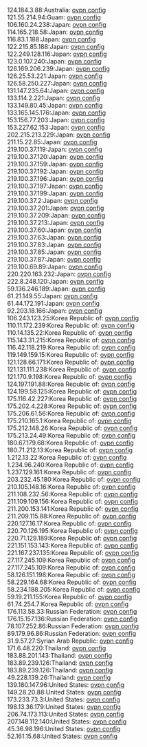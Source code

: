 124.184.3.88:Australia: [ovpn config](vpn/124_184_3_88.ovpn)  
121.55.214.94:Guam: [ovpn config](vpn/121_55_214_94.ovpn)  
106.160.24.238:Japan: [ovpn config](vpn/106_160_24_238.ovpn)  
114.165.218.58:Japan: [ovpn config](vpn/114_165_218_58.ovpn)  
116.83.1.188:Japan: [ovpn config](vpn/116_83_1_188.ovpn)  
122.215.85.188:Japan: [ovpn config](vpn/122_215_85_188.ovpn)  
122.249.128.116:Japan: [ovpn config](vpn/122_249_128_116.ovpn)  
123.0.107.240:Japan: [ovpn config](vpn/123_0_107_240.ovpn)  
126.169.206.239:Japan: [ovpn config](vpn/126_169_206_239.ovpn)  
126.25.53.221:Japan: [ovpn config](vpn/126_25_53_221.ovpn)  
126.58.250.227:Japan: [ovpn config](vpn/126_58_250_227.ovpn)  
131.147.235.64:Japan: [ovpn config](vpn/131_147_235_64.ovpn)  
133.114.2.221:Japan: [ovpn config](vpn/133_114_2_221.ovpn)  
133.149.80.45:Japan: [ovpn config](vpn/133_149_80_45.ovpn)  
133.165.145.176:Japan: [ovpn config](vpn/133_165_145_176.ovpn)  
153.156.77.203:Japan: [ovpn config](vpn/153_156_77_203.ovpn)  
153.227.62.153:Japan: [ovpn config](vpn/153_227_62_153.ovpn)  
202.215.213.229:Japan: [ovpn config](vpn/202_215_213_229.ovpn)  
211.15.22.85:Japan: [ovpn config](vpn/211_15_22_85.ovpn)  
219.100.37.119:Japan: [ovpn config](vpn/219_100_37_119.ovpn)  
219.100.37.120:Japan: [ovpn config](vpn/219_100_37_120.ovpn)  
219.100.37.159:Japan: [ovpn config](vpn/219_100_37_159.ovpn)  
219.100.37.192:Japan: [ovpn config](vpn/219_100_37_192.ovpn)  
219.100.37.196:Japan: [ovpn config](vpn/219_100_37_196.ovpn)  
219.100.37.197:Japan: [ovpn config](vpn/219_100_37_197.ovpn)  
219.100.37.199:Japan: [ovpn config](vpn/219_100_37_199.ovpn)  
219.100.37.2:Japan: [ovpn config](vpn/219_100_37_2.ovpn)  
219.100.37.201:Japan: [ovpn config](vpn/219_100_37_201.ovpn)  
219.100.37.209:Japan: [ovpn config](vpn/219_100_37_209.ovpn)  
219.100.37.213:Japan: [ovpn config](vpn/219_100_37_213.ovpn)  
219.100.37.60:Japan: [ovpn config](vpn/219_100_37_60.ovpn)  
219.100.37.63:Japan: [ovpn config](vpn/219_100_37_63.ovpn)  
219.100.37.83:Japan: [ovpn config](vpn/219_100_37_83.ovpn)  
219.100.37.85:Japan: [ovpn config](vpn/219_100_37_85.ovpn)  
219.100.37.87:Japan: [ovpn config](vpn/219_100_37_87.ovpn)  
219.100.69.89:Japan: [ovpn config](vpn/219_100_69_89.ovpn)  
220.220.163.232:Japan: [ovpn config](vpn/220_220_163_232.ovpn)  
222.8.248.120:Japan: [ovpn config](vpn/222_8_248_120.ovpn)  
59.136.246.189:Japan: [ovpn config](vpn/59_136_246_189.ovpn)  
61.21.149.55:Japan: [ovpn config](vpn/61_21_149_55.ovpn)  
61.44.172.191:Japan: [ovpn config](vpn/61_44_172_191.ovpn)  
92.203.18.166:Japan: [ovpn config](vpn/92_203_18_166.ovpn)  
106.243.123.25:Korea Republic of: [ovpn config](vpn/106_243_123_25.ovpn)  
110.11.172.239:Korea Republic of: [ovpn config](vpn/110_11_172_239.ovpn)  
110.14.135.22:Korea Republic of: [ovpn config](vpn/110_14_135_22.ovpn)  
115.143.31.215:Korea Republic of: [ovpn config](vpn/115_143_31_215.ovpn)  
116.42.118.219:Korea Republic of: [ovpn config](vpn/116_42_118_219.ovpn)  
119.149.159.15:Korea Republic of: [ovpn config](vpn/119_149_159_15.ovpn)  
121.128.66.171:Korea Republic of: [ovpn config](vpn/121_128_66_171.ovpn)  
121.131.111.238:Korea Republic of: [ovpn config](vpn/121_131_111_238.ovpn)  
121.170.9.198:Korea Republic of: [ovpn config](vpn/121_170_9_198.ovpn)  
124.197.191.88:Korea Republic of: [ovpn config](vpn/124_197_191_88.ovpn)  
124.199.58.125:Korea Republic of: [ovpn config](vpn/124_199_58_125.ovpn)  
175.116.42.227:Korea Republic of: [ovpn config](vpn/175_116_42_227.ovpn)  
175.202.4.228:Korea Republic of: [ovpn config](vpn/175_202_4_228.ovpn)  
175.206.61.56:Korea Republic of: [ovpn config](vpn/175_206_61_56.ovpn)  
175.210.165.1:Korea Republic of: [ovpn config](vpn/175_210_165_1.ovpn)  
175.212.148.26:Korea Republic of: [ovpn config](vpn/175_212_148_26.ovpn)  
175.213.24.49:Korea Republic of: [ovpn config](vpn/175_213_24_49.ovpn)  
180.67.179.68:Korea Republic of: [ovpn config](vpn/180_67_179_68.ovpn)  
180.71.212.13:Korea Republic of: [ovpn config](vpn/180_71_212_13.ovpn)  
1.212.13.22:Korea Republic of: [ovpn config](vpn/1_212_13_22.ovpn)  
1.234.96.240:Korea Republic of: [ovpn config](vpn/1_234_96_240.ovpn)  
1.237.129.161:Korea Republic of: [ovpn config](vpn/1_237_129_161.ovpn)  
203.232.45.180:Korea Republic of: [ovpn config](vpn/203_232_45_180.ovpn)  
210.105.148.16:Korea Republic of: [ovpn config](vpn/210_105_148_16.ovpn)  
211.108.232.56:Korea Republic of: [ovpn config](vpn/211_108_232_56.ovpn)  
211.109.109.156:Korea Republic of: [ovpn config](vpn/211_109_109_156.ovpn)  
211.200.153.141:Korea Republic of: [ovpn config](vpn/211_200_153_141.ovpn)  
211.209.115.88:Korea Republic of: [ovpn config](vpn/211_209_115_88.ovpn)  
220.127.16.17:Korea Republic of: [ovpn config](vpn/220_127_16_17.ovpn)  
220.70.126.195:Korea Republic of: [ovpn config](vpn/220_70_126_195.ovpn)  
220.71.129.189:Korea Republic of: [ovpn config](vpn/220_71_129_189.ovpn)  
221.151.153.143:Korea Republic of: [ovpn config](vpn/221_151_153_143.ovpn)  
221.167.237.135:Korea Republic of: [ovpn config](vpn/221_167_237_135.ovpn)  
27.117.245.109:Korea Republic of: [ovpn config](vpn/27_117_245_109.ovpn)  
27.117.245.109:Korea Republic of: [ovpn config](vpn/27_117_245_109.ovpn)  
58.126.151.198:Korea Republic of: [ovpn config](vpn/58_126_151_198.ovpn)  
58.229.164.68:Korea Republic of: [ovpn config](vpn/58_229_164_68.ovpn)  
58.234.188.205:Korea Republic of: [ovpn config](vpn/58_234_188_205.ovpn)  
59.19.211.155:Korea Republic of: [ovpn config](vpn/59_19_211_155.ovpn)  
61.74.254.7:Korea Republic of: [ovpn config](vpn/61_74_254_7.ovpn)  
176.113.58.33:Russian Federation: [ovpn config](vpn/176_113_58_33.ovpn)  
176.15.157.136:Russian Federation: [ovpn config](vpn/176_15_157_136.ovpn)  
78.107.252.86:Russian Federation: [ovpn config](vpn/78_107_252_86.ovpn)  
89.179.96.86:Russian Federation: [ovpn config](vpn/89_179_96_86.ovpn)  
31.9.57.27:Syrian Arab Republic: [ovpn config](vpn/31_9_57_27.ovpn)  
171.6.48.220:Thailand: [ovpn config](vpn/171_6_48_220.ovpn)  
183.88.201.143:Thailand: [ovpn config](vpn/183_88_201_143.ovpn)  
183.89.239.126:Thailand: [ovpn config](vpn/183_89_239_126.ovpn)  
183.89.239.126:Thailand: [ovpn config](vpn/183_89_239_126.ovpn)  
49.228.139.26:Thailand: [ovpn config](vpn/49_228_139_26.ovpn)  
139.180.147.96:United States: [ovpn config](vpn/139_180_147_96.ovpn)  
149.28.20.88:United States: [ovpn config](vpn/149_28_20_88.ovpn)  
173.233.73.3:United States: [ovpn config](vpn/173_233_73_3.ovpn)  
198.13.36.179:United States: [ovpn config](vpn/198_13_36_179.ovpn)  
206.74.173.113:United States: [ovpn config](vpn/206_74_173_113.ovpn)  
207.148.112.140:United States: [ovpn config](vpn/207_148_112_140.ovpn)  
45.36.98.196:United States: [ovpn config](vpn/45_36_98_196.ovpn)  
52.161.15.68:United States: [ovpn config](vpn/52_161_15_68.ovpn)  
